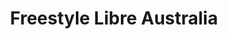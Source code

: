 ---
image: "assets/img/portfolio/2.jpg"
title: Freestyle Libre Australia
link: https://freestylelibre.com.au
platform: web
description: An ecommerce website built for Abbott Autraslia. 
technologies: HTML/CSS, Jquery, Neto CMS
time: 2018 June
gallery:
    - "assets/img/portfolio/freestylelibre-1.jpg"
    - "assets/img/portfolio/freestylelibre-2.jpg"
    - "assets/img/portfolio/freestylelibre-3.jpg"
    - "assets/img/portfolio/freestylelibre-4.jpg"
---